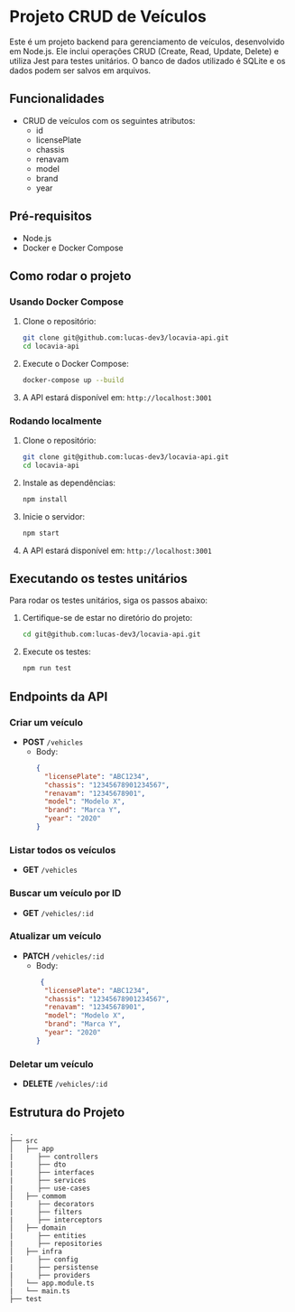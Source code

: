 # Projeto CRUD de Veículos

Este é um projeto backend para gerenciamento de veículos, desenvolvido em Node.js. Ele inclui operações CRUD (Create, Read, Update, Delete) e utiliza Jest para testes unitários. O banco de dados utilizado é SQLite e os dados podem ser salvos em arquivos.

## Funcionalidades

- CRUD de veículos com os seguintes atributos:
  - id
  - licensePlate
  - chassis
  - renavam
  - model
  - brand
  - year

## Pré-requisitos

- Node.js
- Docker e Docker Compose

## Como rodar o projeto

### Usando Docker Compose

1. Clone o repositório:
    ```bash
    git clone git@github.com:lucas-dev3/locavia-api.git
    cd locavia-api
    ```

2. Execute o Docker Compose:
    ```bash
    docker-compose up --build
    ```

3. A API estará disponível em: `http://localhost:3001`

### Rodando localmente

1. Clone o repositório:
    ```bash
    git clone git@github.com:lucas-dev3/locavia-api.git
    cd locavia-api
    ```

2. Instale as dependências:
    ```bash
    npm install
    ```

3. Inicie o servidor:
    ```bash
    npm start
    ```

4. A API estará disponível em: `http://localhost:3001`

## Executando os testes unitários

Para rodar os testes unitários, siga os passos abaixo:

1. Certifique-se de estar no diretório do projeto:
    ```bash
    cd git@github.com:lucas-dev3/locavia-api.git
    ```

2. Execute os testes:
    ```bash
    npm run test
    ```

## Endpoints da API

### Criar um veículo
- **POST** `/vehicles`
  - Body: 
    ```json
    {
      "licensePlate": "ABC1234",
      "chassis": "12345678901234567",
      "renavam": "12345678901",
      "model": "Modelo X",
      "brand": "Marca Y",
      "year": "2020"
    }
    ```

### Listar todos os veículos
- **GET** `/vehicles`

### Buscar um veículo por ID
- **GET** `/vehicles/:id`

### Atualizar um veículo
- **PATCH** `/vehicles/:id`
  - Body: 
    ```json
     {
      "licensePlate": "ABC1234",
      "chassis": "12345678901234567",
      "renavam": "12345678901",
      "model": "Modelo X",
      "brand": "Marca Y",
      "year": "2020"
    }
    ```

### Deletar um veículo
- **DELETE** `/vehicles/:id`

## Estrutura do Projeto

    .
    ├── src
    │   ├── app
    |      ├── controllers
    |      ├── dto
    |      ├── interfaces
    |      ├── services
    |      ├── use-cases
    │   ├── commom
    |      ├── decorators
    |      ├── filters
    |      ├── interceptors
    │   ├── domain
    |      ├── entities
    |      ├── repositories
    │   ├── infra
    |      ├── config
    |      ├── persistense
    |      ├── providers
    │   └── app.module.ts
    |   └── main.ts
    ├── test

